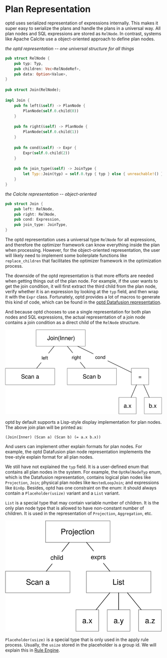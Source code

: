 # Plan Representation

optd uses serialized representation of expressions internally. This makes it super easy to serialize the plans and handle the plans in a universal way. All plan nodes and SQL expressions are stored as `RelNode`. In contrast, systems like Apache Calcite use a object-oriented approach to define plan nodes.

*the optd representation -- one universal structure for all things*

```rust
pub struct RelNode {
    pub typ: Typ,
    pub children: Vec<RelNodeRef>,
    pub data: Option<Value>,
}

pub struct Join(RelNode);

impl Join {
    pub fn left(&self) -> PlanNode {
        PlanNode(self.0.child(0))
    }

    pub fn right(&self) -> PlanNode {
        PlanNode(self.0.child(1))
    }

    pub fn cond(&self) -> Expr {
        Expr(self.0.child(2))
    }

    pub fn join_type(&self) -> JoinType {
        let Typ::Join(typ) = self.0.typ { typ } else { unreachable!() }
    }
}
```

*the Calcite representation -- object-oriented*

```rust
pub struct Join {
    pub left: RelNode,
    pub right: RelNode,
    pub cond: Expression,
    pub join_type: JoinType,
}
```

The optd representation uses a universal type `RelNode` for all expressions, and therefore the optimizer framework can know everything inside the plan when processing. However, for the object-oriented representation, the user will likely need to implement some boilerplate functions like `replace_children` that facilitates the optimizer framework in the optimization process.

The downside of the optd representation is that more efforts are needed when getting things out of the plan node. For example, if the user wants to get the join condition, it will first extract the third child from the plan node, verify whether it is an expression by looking at the `typ` field, and then wrap it with the `Expr` class. Fortunately, optd provides a lot of macros to generate this kind of code, which can be found in the [optd Datafusion representation](./datafusion.md).

And because optd chooses to use a single representation for both plan nodes and SQL expressions, the actual representation of a join node contains a join condition as a direct child of the `RelNode` structure.

![RelNode join representation](./optd-cascades/optd-plan-repr-1.svg)

optd by default supports a Lisp-style display implementation for plan nodes. The above join plan will be printed as:

```
(Join(Inner) (Scan a) (Scan b) (= a.x b.x))
```

And users can implement other explain formats for plan nodes. For example, the optd Datafusion plan node representation implements the tree-style explain format for all plan nodes.

We still have not explained the `typ` field. It is a user-defined enum that contains all plan nodes in the system. For example, the `OptRelNodeTyp` enum, which is the Datafusion representation, contains logical plan nodes like `Projection`, `Join`; physical plan nodes like `NestedLoopJoin`; and expressions like `BinOp`. Besides, optd has one constraint on the enum: it should always contain a `Placeholder(usize)` variant and a `List` variant.

`List` is a special type that may contain variable number of children. It is the only plan node type that is allowed to have non-constant number of children. It is used in the representation of `Projection`, `Aggregation`, etc.

![RelNode projection representation](./optd-cascades/optd-plan-repr-2.svg)

`Placeholder(usize)` is a special type that is only used in the apply rule process. Usually, the `usize` stored in the placeholder is a group id. We will explain this in [Rule Engine](./rule_engine.md).
